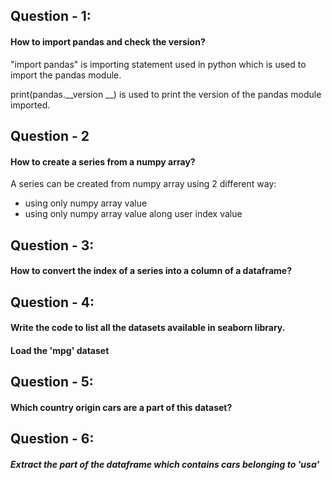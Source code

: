 ## Question - 1:

#### How to import pandas and check the version?

"import pandas" is importing statement used in python which is used to import the pandas module.

print(pandas.__version __) is used to print the version of the pandas module imported.

## Question - 2

#### How to create a series from a numpy array?

A series can be created from numpy array using 2 different way:

- using only numpy array value
- using only numpy array value along user index value

## Question - 3:

#### How to convert the index of a series into a column of a dataframe?

## Question - 4:

#### Write the code to list all the datasets available in seaborn library.
#### Load the 'mpg' dataset

## Question - 5:

#### Which country origin cars are a part of this dataset?

## Question - 6:

##### Extract the part of the dataframe which contains cars belonging to 'usa'
